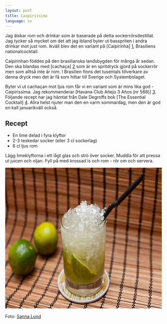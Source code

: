 ```yaml
---
layout: post
title: Caipirissima
language: sv
---
```


Jag älskar rom och drinkar som är baserade på detta sockerrörsdestillat. Jag tycker så mycket om det att jag ibland byter ut basspriten i andra drinkar mot just rom. Ikväll blev det en variant på [Caipirinha] [1], Brasiliens nationalcocktail.

Caipirinhan föddes på den brasilianska landsbygden för många år sedan. Den ska blandas med [cachaça] [2] som är en spritdryck gjord på sockerrör men som alltså inte är rom. I Brasilien finns det tusentals tillverkare av denna dryck men det är få som hittar till Sverige och Systembolaget.

Byter vi ut cachaçan mot ljus rom får vi en variant som är mins lika god - Caipirissima. Jag rekommenderar [Havana Club Añejo 3 Años (nr 568)] [3]. Följande recept har jag hämtat från Dale Degroffs bok [The Essential Cocktail] [4]. Allra helst njuter man den en varm sommardag, men den är god en kall januarikväll också.

## Recept

* En lime delad i fyra klyftor
* 2-3 teskedar socker (eller 3 cl sockerlag)
* 6 cl ljus rom

Lägg limeklyftorna i ett lågt glas och strö över socker. Muddla för att pressa ut juicen och oljan. Fyll på med krossad is och rom - rör om och servera.

<img src="/images/caipirissima.jpg" alt="" width="680" height="453" />

Foto: [Sanna Lund][5]

[1]: https://en.wikipedia.org/wiki/Caipirinha
[2]: https://en.wikipedia.org/wiki/Cachaça
[3]: https://www.systembolaget.se/dryck/sprit/havana-club-anejo-56801
[4]: https://www.goodreads.com/book/show/3275567-the-essential-cocktail
[5]: https://sannalund.se
